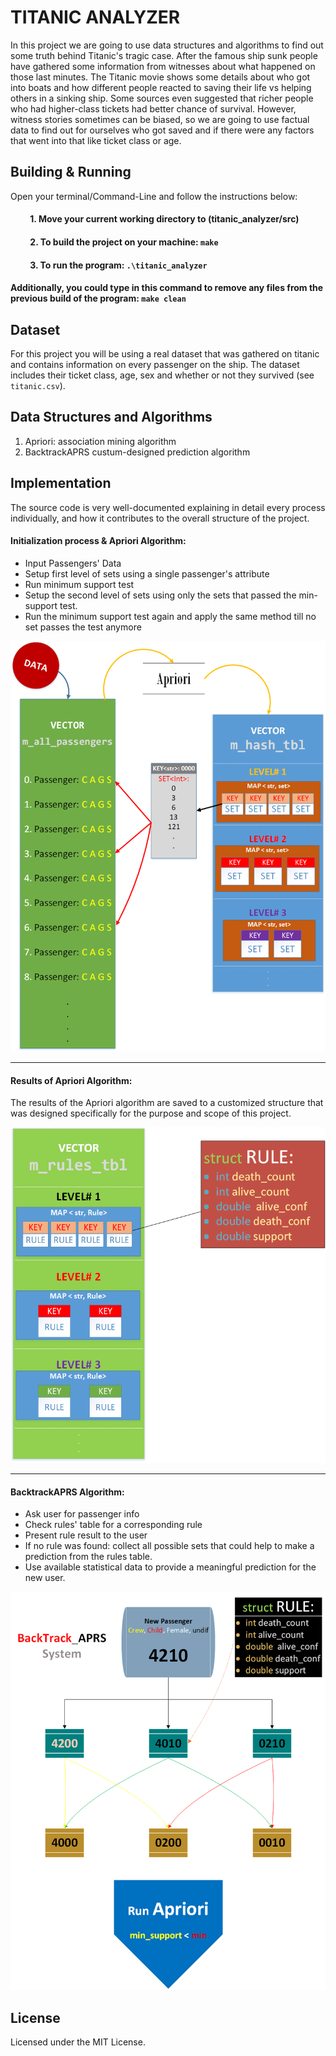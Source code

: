 # TITANIC ANALYZER 

In this project we are going to use data structures and algorithms to find out some truth behind Titanic's tragic case. After the famous ship sunk people have gathered some information from witnesses about what happened on those last minutes. The Titanic movie shows some details about who got into boats and how different people reacted to saving their life vs helping others in a sinking ship. Some sources even suggested that richer people who had higher-class tickets had better chance of survival. However, witness stories sometimes can be biased, so we are going to use factual data to find out for ourselves who got saved and if there were any factors that went into that like ticket class or age.


## Building & Running
Open your terminal/Command-Line and follow the instructions below:
#### &emsp;&emsp; 1. Move your current working directory to (titanic_analyzer/src)
#### &emsp;&emsp; 2. To build the project on your machine: ` make `
#### &emsp;&emsp; 3. To run the program: ` .\titanic_analyzer `
#### Additionally, you could type in this command to remove any files from the previous build of the program: ` make clean `


## Dataset
For this project you will be using a real dataset that was gathered on titanic and contains information on every passenger on the ship. The dataset includes their ticket class, age, sex and whether or not they survived (see ` titanic.csv `).



## Data Structures and Algorithms
1.	Apriori: association mining algorithm
2. BacktrackAPRS custum-designed prediction algorithm

 
## Implementation
The source code is very well-documented explaining in detail every process individually, and how it contributes to the overall structure of the project.

#### Initialization process & Apriori Algorithm:
 - Input Passengers' Data
 - Setup first level of sets using a single passenger's attribute 
 - Run minimum support test
 - Setup the second level of sets using only the sets that passed the min-support test.
 - Run the minimum support test again and apply the same method till no set passes the test anymore

![figure1](https://github.com/thayerAlshaabi/titanic_analyzer/blob/master/figure1.png)

---

#### Results of Apriori Algorithm:
The results of the Apriori algorithm are saved to a customized structure that was designed specifically for the purpose and scope of this project.

![figure2](https://github.com/thayerAlshaabi/titanic_analyzer/blob/master/figure2.png)

---

#### BacktrackAPRS Algorithm:
 - Ask user for passenger info
 - Check rules' table for a corresponding rule
 - Present rule result to the user 
 - If no rule was found: collect all possible sets that could help to make a prediction from the rules table.
 - Use available statistical data to provide a meaningful prediction for the new user.

![figure3](https://github.com/thayerAlshaabi/titanic_analyzer/blob/master/figure3.png)



## License
Licensed under the MIT License.
